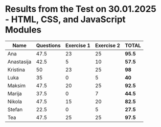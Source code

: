 # Results from the Test on 30.01.2025 - HTML, CSS, and JavaScript Modules

| Name       | Questions | Exercise 1 | Exercise 2 | **TOTAL** |
| --------   | --------- | ---------- | ---------- | --------- |
| Ana        | 47.5      | 23         | 25         | **95.5**  |
| Anastasija | 42.5      | 5          | 10         | **57.5**  |
| Kristina   | 50        | 23         | 25         | **98**    |
| Luka       | 35        | 0          | 5          | **40**    |
| Maksim     | 47.5      | 20         | 25         | **92.5**  |
| Marija     | 37.5      |  0         | 7          | **44.5**  |
| Nikola     | 47.5      | 15         | 20         | **82.5**  |
| Stefan     | 22.5      | 0          | 5          | **27.5**  |
| Tea        | 47.5      | 25         | 25         | **97.5**  |